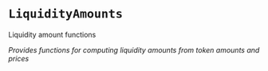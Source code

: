 
# `LiquidityAmounts`

    
Liquidity amount functions

    
*Provides functions for computing liquidity amounts from token amounts and prices*


